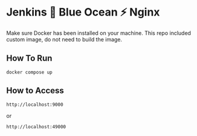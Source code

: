 # Jenkins 💚 Blue Ocean ⚡️ Nginx
Make sure Docker has been installed on your machine. This repo included custom image, do not need to build the image.
## How To Run
```shell
docker compose up
```

## How to Access
```shell
http://localhost:9000
```
or 
```shell
http://localhost:49000
```